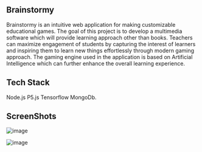 ## Brainstormy
Brainstormy is an intuitive web application for making customizable educational games. The goal of this project is to develop a multimedia software which will provide learning approach other than books. Teachers can maximize engagement of students by capturing the interest of learners and inspiring them to learn new things effortlessly through modern gaming approach. The gaming engine used in the application is based on Artificial Intelligence which can further enhance the overall learning experience.


## Tech Stack
Node.js P5.js Tensorflow MongoDb.



## ScreenShots

![image](https://user-images.githubusercontent.com/80697977/139535657-578f5d8d-d11c-4515-8460-e922f0ce85ab.png)



![image](https://user-images.githubusercontent.com/80697977/139535814-67c5a117-eddc-47bc-964e-e595bb2267df.png)
